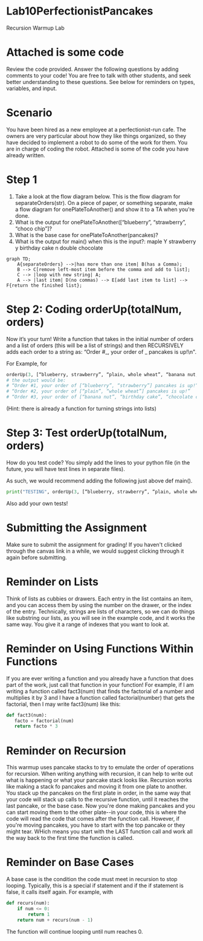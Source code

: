 # Lab10PerfectionistPancakes
Recursion Warmup Lab

# Attached is some code
Review the code provided. Answer the following questions by adding comments to your code! You are free to talk with other students, and seek better understanding to these questions. See below for reminders on types, variables, and input.

# Scenario
You have been hired as a new employee at a perfectionist-run cafe. The owners are very particular about how they like things organized, so they have decided to implement a robot to do some of the work for them. You are in charge of coding the robot. Attached is some of the code you have already written.

# Step 1
1. Take a look at the flow diagram below. This is the flow diagram for separateOrders(str). On a piece of paper, or something separate, make a flow diagram for onePlateToAnother() and show it to a TA when you're done.
2. What is the output for onePlateToAnother(\[“blueberry”, “strawberry”, “choco chip”]?
3. What is the base case for onePlateToAnother(pancakes)?
4. What is the output for main() when this is the input?:
maple
Y
strawberry 
y 
birthday cake
n 
double chocolate

```mermaid
graph TD;
    A{separateOrders} -->|has more than one item| B(has a Comma);
    B --> C[remove left-most item before the comma and add to list];
    C --> |loop with new string| A;
    A --> |last item| D(no commas) --> E[add last item to list] --> F{return the finished list};
```


# Step 2: Coding orderUp(totalNum, orders)
Now it’s your turn! Write a function that takes in the initial number of orders and a list of orders (this will be a list of strings) and then RECURSIVELY adds each order to a string as: “Order #_, your order of _ pancakes is up!\n".

For Example, for 
```python
orderUp(3, [“blueberry, strawberry”, “plain, whole wheat”, “banana nut, birthday cake, chocolate chip”])
# the output would be:
# “Order #1, your order of [“blueberry”, “strawberry”] pancakes is up!”
# “Order #2, your order of [“plain”, “whole wheat”] pancakes is up!”
# “Order #3, your order of [“banana nut”, “birthday cake”, “chocolate chip”] pancakes is up!”
```
(Hint: there is already a function for turning strings into lists)

# Step 3: Test orderUp(totalNum, orders)
How do you test code? You simply add the lines to your python file (in the future, you will have test lines in separate files).

As such, we would recommend adding the following just above def main().
```python
print("TESTING", orderUp(3, [“blueberry, strawberry”, “plain, whole wheat”, “banana nut, birthday cake, chocolate chip”]))
```
Also add your own tests!

# Submitting the Assignment
Make sure to submit the assignment for grading! If you haven't clicked through the canvas link in a while, we would suggest clicking through it again before submitting.

# Reminder on Lists
Think of lists as cubbies or drawers. Each entry in the list contains an item, and you can access them by using the number on the drawer, or the index of the entry. Technically, strings are lists of characters, so we can do things like substring our lists, as you will see in the example code, and it works the same way. You give it a range of indexes that you want to look at.

# Reminder on Using Functions Within Functions
If you are ever writing a function and you already have a function that does part of the work, just call that function in your function! For example, if I am writing a function called fact3(num) that finds the factorial of a number and multiplies it by 3 and I have a function called factorial(number) that gets the factorial, then I may write fact3(num) like this:
```python
def fact3(num):
   facto = factorial(num)
   return facto * 3
```
# Reminder on Recursion
This warmup uses pancake stacks to try to emulate the order of operations for recursion. When writing anything with recursion, it can help to write out what is happening or what your pancake stack looks like. Recursion works like making a stack fo pancakes and moving it from one plate to another. You stack up the pancakes on the first plate in order, in the same way that your code will stack up calls to the recursive function, until it reaches the last pancake, or the base case. Now you're done making pancakes and you can start moving them to the other plate--in your code, this is where the code will read the code that comes after the function call. However, if you're moving pancakes, you have to start with the top pancake or they might tear. WHich means you start with the LAST function call and work all the way back to the first time the function is called. 

# Reminder on Base Cases
A base case is the condition the code must meet in recursion to stop looping. Typically, this is a special if statement and if the if statement is false, it calls itself again. For example, with 
```python
def recurs(num):
    if num <= 0:
        return 1
    return num + recurs(num - 1)
```
The function will continue looping until num reaches 0.
